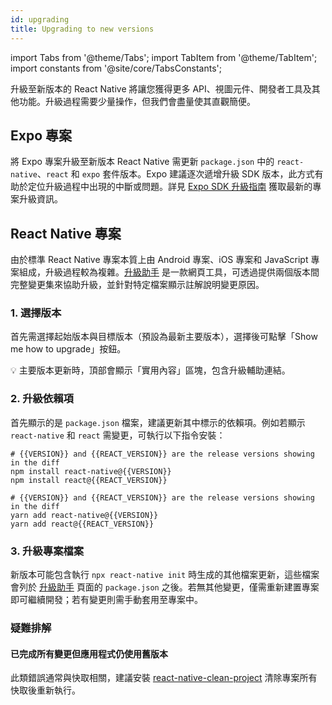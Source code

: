 ```yaml
---
id: upgrading
title: Upgrading to new versions
---
```


import Tabs from '@theme/Tabs'; import TabItem from '@theme/TabItem'; import constants from '@site/core/TabsConstants';

升級至新版本的 React Native 將讓您獲得更多 API、視圖元件、開發者工具及其他功能。升級過程需要少量操作，但我們會盡量使其直觀簡便。

## Expo 專案

將 Expo 專案升級至新版本 React Native 需更新 `package.json` 中的 `react-native`、`react` 和 `expo` 套件版本。Expo 建議逐次遞增升級 SDK 版本，此方式有助於定位升級過程中出現的中斷或問題。詳見 [Expo SDK 升級指南](https://docs.expo.dev/workflow/upgrading-expo-sdk-walkthrough/) 獲取最新的專案升級資訊。

## React Native 專案

由於標準 React Native 專案本質上由 Android 專案、iOS 專案和 JavaScript 專案組成，升級過程較為複雜。[升級助手](https://react-native-community.github.io/upgrade-helper/) 是一款網頁工具，可透過提供兩個版本間完整變更集來協助升級，並針對特定檔案顯示註解說明變更原因。

### 1. 選擇版本

首先需選擇起始版本與目標版本（預設為最新主要版本），選擇後可點擊「Show me how to upgrade」按鈕。

💡 主要版本更新時，頂部會顯示「實用內容」區塊，包含升級輔助連結。

### 2. 升級依賴項

首先顯示的是 `package.json` 檔案，建議更新其中標示的依賴項。例如若顯示 `react-native` 和 `react` 需變更，可執行以下指令安裝：

<Tabs groupId="package-manager" queryString defaultValue={constants.defaultPackageManager} values={constants.packageManagers}>
<TabItem value="npm">

```shell
# {{VERSION}} and {{REACT_VERSION}} are the release versions showing in the diff
npm install react-native@{{VERSION}}
npm install react@{{REACT_VERSION}}
```

</TabItem>
<TabItem value="yarn">

```shell
# {{VERSION}} and {{REACT_VERSION}} are the release versions showing in the diff
yarn add react-native@{{VERSION}}
yarn add react@{{REACT_VERSION}}
```

</TabItem>
</Tabs>

### 3. 升級專案檔案

新版本可能包含執行 `npx react-native init` 時生成的其他檔案更新，這些檔案會列於 [升級助手](https://react-native-community.github.io/upgrade-helper/) 頁面的 `package.json` 之後。若無其他變更，僅需重新建置專案即可繼續開發；若有變更則需手動套用至專案中。

### 疑難排解

#### 已完成所有變更但應用程式仍使用舊版本

此類錯誤通常與快取相關，建議安裝 [react-native-clean-project](https://github.com/pmadruga/react-native-clean-project) 清除專案所有快取後重新執行。